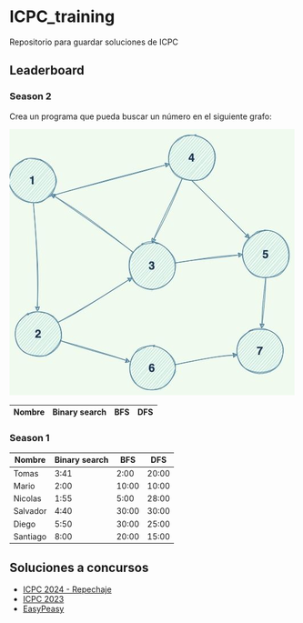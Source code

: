 # ICPC_training

Repositorio para guardar soluciones de ICPC

## Leaderboard

### Season 2

Crea un programa que pueda buscar un número en el siguiente grafo:

![Grafo](Graph.png)

| Nombre | Binary search | BFS | DFS |
|--- | --- | --- | --- |

### Season 1

| Nombre | Binary search | BFS | DFS |
|--- | --- | --- | --- |
| Tomas | 3:41 | 2:00 | 20:00 |  
| Mario | 2:00 | 10:00 | 10:00 |
| Nicolas | 1:55 | 5:00 | 28:00 | 
| Salvador | 4:40 | 30:00 | 30:00 | 
| Diego | 5:50 | 30:00 | 25:00 |
| Santiago | 8:00 | 20:00 | 15:00 |

## Soluciones a concursos

- [ICPC 2024 - Repechaje](./ICPC_2024/Readme.md)
- [ICPC 2023](./ICPC_2023/Readme.md)
- [EasyPeasy](./EasyPeasy/Readme.md)

